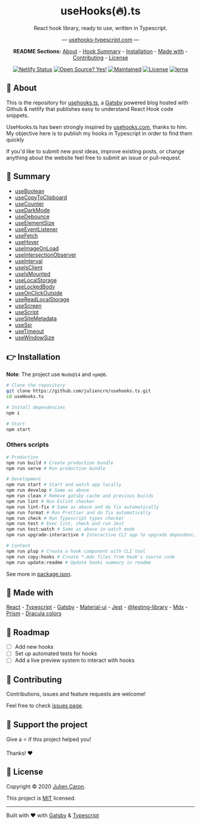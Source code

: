 <div align="center">
<h1>useHooks(🔥).ts</h1>

React hook library, ready to use, written in Typescript.

&mdash; [usehooks-typescript.com](https://usehooks-typescript.com/) &mdash;

**README Sections:** [About](#-about) - [Hook Summary](#-summary) - [Installation](#-installation) - [Made with](#-made-with) - [Contributing](#-contributing) - [License](#-license)

<!-- Badges -->

[![Netlify Status](https://api.netlify.com/api/v1/badges/f1f0f5a4-8207-499b-b912-d99acb04176e/deploy-status)](https://app.netlify.com/sites/usehooks-ts/deploys)
[![Open Source? Yes!](https://badgen.net/badge/Open%20Source%20%3F/Yes%21/blue?icon=github)](https://github.com/juliencrn/usehooks.ts/issues)
[![Maintained](https://badgen.net/badge/Maintained%20%3F/Yes%21/blue?icon=github)](https://github.com/juliencrn/usehooks.ts/issues)
[![License](https://badgen.net/badge/License/MIT/blue)](https://github.com/juliencrn/usehooks.ts/blob/master/LICENSE)
[![lerna](https://img.shields.io/badge/maintained%20with-lerna-cc00ff.svg)](https://lerna.js.org/)


</div>

## 🤔 About

This is the repository for [usehooks.ts](https://usehooks-typescript.com/), a [Gatsby](https://www.gatsbyjs.org) powered blog hosted with Github & netlify that publishes easy to understand React Hook code snippets.

UseHooks.ts has been strongly inspired by [usehooks.com](https://usehooks.com), thanks to him. My objective here is to publish my hooks in Typescript in order to find them quickly

If you'd like to submit new post ideas, improve existing posts, or change anything about the website feel free to submit an issue or pull-request.

## 📖 Summary

<div id="hook-list">

- [useBoolean](https://usehooks-typescript.com/react-hook/use-boolean)
- [useCopyToClipboard](https://usehooks-typescript.com/react-hook/use-copy-to-clipboard)
- [useCounter](https://usehooks-typescript.com/react-hook/use-counter)
- [useDarkMode](https://usehooks-typescript.com/react-hook/use-dark-mode)
- [useDebounce](https://usehooks-typescript.com/react-hook/use-debounce)
- [useElementSize](https://usehooks-typescript.com/react-hook/use-element-size)
- [useEventListener](https://usehooks-typescript.com/react-hook/use-event-listener)
- [useFetch](https://usehooks-typescript.com/react-hook/use-fetch)
- [useHover](https://usehooks-typescript.com/react-hook/use-hover)
- [useImageOnLoad](https://usehooks-typescript.com/react-hook/use-image-on-load)
- [useIntersectionObserver](https://usehooks-typescript.com/react-hook/use-intersection-observer)
- [useInterval](https://usehooks-typescript.com/react-hook/use-interval)
- [useIsClient](https://usehooks-typescript.com/react-hook/use-is-client)
- [useIsMounted](https://usehooks-typescript.com/react-hook/use-is-mounted)
- [useLocalStorage](https://usehooks-typescript.com/react-hook/use-local-storage)
- [useLockedBody](https://usehooks-typescript.com/react-hook/use-locked-body)
- [useOnClickOutside](https://usehooks-typescript.com/react-hook/use-on-click-outside)
- [useReadLocalStorage](https://usehooks-typescript.com/react-hook/use-read-local-storage)
- [useScreen](https://usehooks-typescript.com/react-hook/use-screen)
- [useScript](https://usehooks-typescript.com/react-hook/use-script)
- [useSiteMetadata](https://usehooks-typescript.com/react-hook/use-site-metadata)
- [useSsr](https://usehooks-typescript.com/react-hook/use-ssr)
- [useTimeout](https://usehooks-typescript.com/react-hook/use-timeout)
- [useWindowSize](https://usehooks-typescript.com/react-hook/use-window-size)

</div>

## 👉 Installation

**Note**: The project use `Node@14` and `npm@6`.

```bash
# Clone the repository
git clone https://github.com/juliencrn/usehooks.ts.git
cd useHooks.ts

# Install dependencies
npm i

# Start
npm start
```

### Others scripts

```bash
# Production
npm run build # Create production bundle
npm run serve # Run production bundle

# Development
npm run start # Start and watch app locally
npm run develop # Same as above
npm run clean # Remove gatsby cache and previous builds
npm run lint # Run Eslint checker
npm run lint-fix # Same as above and do fix automatically
npm run format # Run Prettier and do fix automatically
npm run check # Run Typescript types checker
npm run test # Exec lint, check and run Jest
npm run test:watch # Same as above in watch mode
npm run upgrade-interactive # Interactive CLI app to upgrade dependencies

# Content
npm run plop # Create a hook component with CLI tool
npm run copy:hooks # Create *.mdx files from hook's source code
npm run update:readme # Update hooks summary in readme
```

See more in [package.json](./package.json).

## 🙌 Made with

[React](https://reactjs.org/) - [Typescript](https://www.typescriptlang.org/) - [Gatsby](https://www.gatsbyjs.com/) - [Material-ui](https://material-ui.com/) - [Jest](https://jestjs.io/) - [@testing-library](https://testing-library.com/) - [Mdx](https://mdxjs.com/) - [Prism](https://prismjs.com/) - [Dracula colors](https://draculatheme.com/)

## 🚗 Roadmap

- [ ] Add new hooks
- [ ] Set up automated tests for hooks
- [ ] Add a live preview system to interact with hooks

## 🤝 Contributing

Contributions, issues and feature requests are welcome!

Feel free to check [issues page](https://github.com/juliencrn/usehooks.ts/issues).

## 💚 Support the project

Give a ⭐ if this project helped you!

Thanks! ❤️

## 📝 License

Copyright © 2020 [Julien Caron](https://github.com/juliencrn).

This project is [MIT](https://github.com/juliencrn/usehooks.ts/blob/master/LICENSE) licensed.

---

Built with ❤️ with [Gatsby](https://www.gatsbyjs.com/) & [Typescript](https://www.typescriptlang.org/)
